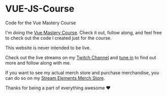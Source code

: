 # VUE-JS-Course
Code for the Vue Mastery Course

I'm doing the [Vue Mastery Course](https://www.vuemastery.com/courses/intro-to-vue-js/). Check it out, follow along, and feel free to check out the code I created just for the course.

This website is never intended to be live.

Check out the live streams on my [Twitch Channel](https://www.twitch.tv/videos/721667385) and [tune in](https://twitch.tv/MishManners) to find out more and follow along with me.

If you want to see my actual merch store and purchase merchandise, you can do so on my [Stream Elements Merch Store](https://merch.streamelements.com/mishmanners/).

Thanks for being a part of everything awesome :heart:
